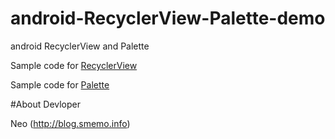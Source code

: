 # android-RecyclerView-Palette-demo
android RecyclerView and Palette

Sample code for [RecyclerView][1]

Sample code for [Palette][2]


#About Devloper

Neo (http://blog.smemo.info) 




 [1]: https://developer.android.com/reference/android/support/v7/widget/RecyclerView.html

 [2]: https://developer.android.com/intl/zh-cn/reference/android/support/v7/graphics/Palette.html
